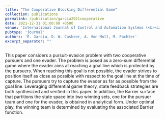 ```yaml
---
title: "The Cooperative Blocking Differential Game"
collection: publications
permalink: /publication/garcia2021cooperative
date: 2021-12-31 01:00:00 +0500
venue: 'International Journal of Control and Automation Systems (<b><i>Submitted for Review</i></b>)'
pubtype: 'journal'
authors: 'E. Garcia, D. W. Casbeer, A. Von Moll, M. Pachter'
excerpt_separator: ""
---
```

This paper considers a pursuit-evasion problem with two cooperative pursuers and one evader. The problem is posed as a zero-sum differential game where the evader aims at reaching a goal line which is protected by the pursuers. When reaching this goal is not possible, the evader strives to position itself as close as possible with respect to the goal line at the time of capture. The pursuers try to capture the evader as far as possible from the goal line. Leveraging differential game theory, state feedback strategies are both synthesized and verified in this paper. In addition, the Barrier surface that partitions the state space into two winning sets, one for the pursuer team and one for the evader, is obtained in analytical form. Under optimal play, the winning team is determined by evaluating the associated Barrier function.
